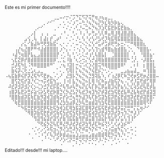 
Este es mi primer documento!!!!


⠀⠀⠀⠀⠀⠀⠀⠀⠀⠀⠀⠀⠀⠀⠀⢀⣀⠤⠔⡒⠌⡩⠙⣍⠫⡝⢭⡛⢶⡰⢦⣤⣀⡀⠀⠀⠀⠀⠀⠀⠀⠀⠀⠀⠀⠀⠀⠀
⠀⠀⠀⠀⠀⠀⠀⠀⠀⠀⠀⠀⡀⠔⠊⠁⠀⡀⢂⠐⠌⡰⢉⠤⢓⡘⢦⡙⢦⡝⡳⣎⢷⡳⡷⣦⢄⠀⠀⠀⠀⠀⠀⠀⠀⠀⠀⠀
⠀⠀⠀⠀⠀⠀⠀⠀⠀⢀⠔⠊⠀⠀⠀⢀⠐⠀⠂⠌⡐⠠⢃⡘⠤⣉⠦⡙⢦⡹⣱⢏⣯⣟⡷⣯⣟⣷⣦⡀⠀⠀⠀⠀⠀⠀⠀⠀
⠀⠀⠀⠀⠀⠀⠀⠀⡠⡇⠀⢠⠀⡄⠀⣀⠀⠠⠘⢀⠀⢃⠄⠸⢠⠘⡤⢛⡤⢣⢇⠿⣤⢿⣸⢿⣼⣿⣼⣿⣄⠀⠀⠀⠀⠀⠀⠀
⠀⠀⠀⠀⠀⠀⣠⢪⢀⢧⠀⡇⣼⡆⡞⢀⡴⠃⠀⠂⡈⠄⡘⠄⢣⠘⡔⢣⠜⣣⢞⡹⢷⣯⢿⣯⣿⣿⣯⣿⣿⣷⣄⠀⠀⠀⠀⠀
⠀⠀⠀⠀⠀⡔⣅⠊⣷⣼⠷⢛⢟⣻⣷⣯⠂⢄⠂⡐⢀⠂⠤⢉⠢⡑⣌⢣⠚⣥⠞⣩⡾⢟⢛⡦⣒⠌⡉⠛⢿⣿⣿⣆⠀⠀⠀⠀
⠀⠀⠀⢠⡜⢦⣜⣿⠟⠛⠺⣼⣾⣿⣿⣿⡇⡰⠑⡄⠄⠨⠐⡌⢢⠑⡤⢣⢹⢢⣾⠻⣿⣦⣷⣾⣿⣧⢈⢂⠀⠙⣿⣿⣧⠄⠀⠀
⠀⠀⠰⣼⢙⢶⣿⡟⣧⣄⣠⣿⣿⣿⣿⣿⡟⠠⢁⠸⡄⢃⠡⢂⢅⡚⢰⢃⢧⣿⣧⡇⠀⢈⣿⣿⣿⣿⡇⢀⢃⠀⠘⣿⣿⣦⠂⠀
⠀⠀⢢⣏⣝⡿⡞⣿⣾⣿⣿⣿⣿⣿⣿⡿⢁⡈⣅⠸⣷⠈⢆⡡⢒⡌⢣⡚⣼⢿⣷⣿⣿⣿⣿⣿⣿⣿⠓⢈⡜⡀⠐⡼⣿⣯⡄⠀
⠀⠀⣚⡼⢯⠳⣇⠨⠻⠿⣿⣿⣿⠿⠛⠁⠀⡐⢦⠸⣽⡇⡒⢬⠡⢎⡱⢜⣿⢭⠻⢿⣿⣿⣿⣿⠿⠃⠀⡀⠆⠇⠀⡆⣿⣿⣇⠀
⠀⠀⣷⢮⡽⢌⢗⣐⣡⢆⣠⣀⠀⠀⠀⡀⠁⠄⡀⢫⢿⡇⡍⢦⡙⢦⡙⢮⣟⡮⡑⢂⠌⡉⠉⠀⣀⣠⣦⣤⣼⣀⠀⠶⢹⣿⣷⠀
⠠⢦⣯⣷⡿⢮⡟⡽⣜⢯⠳⠫⣟⡶⣄⠠⢁⠜⠀⣜⣻⡧⡙⢦⡙⢦⣙⣻⢽⣧⠱⡀⠎⢰⣜⡿⢏⠷⣙⢞⡶⣫⢟⡶⣜⣿⣿⠤
⠀⠀⣿⢫⣝⢯⡞⣽⡘⢎⡑⠲⡭⢞⣯⢳⣁⡀⢸⠰⡇⣧⡙⢦⣙⠦⣇⢿⠸⣎⠷⣥⡼⣷⢯⡝⢦⠠⡉⢞⡸⣭⢟⣾⣋⢿⡿⠀
⠀⠼⣞⡽⣺⡽⣺⡕⢎⡢⢌⡱⣚⡝⣞⡯⣯⡚⢧⢻⡴⢧⡛⢦⡝⣎⢧⡏⡷⣍⡿⣥⣿⣹⢮⡟⣦⢣⡑⣎⢵⣫⣞⢧⣟⡾⣧⠀
⠀⢰⣿⡽⣧⣟⡵⣛⡮⣵⢪⡵⣣⢟⣞⡷⣿⣙⢎⡳⣜⣣⡝⢧⣞⡹⢶⣹⢳⡝⡾⣽⣞⣳⢯⣟⣞⣧⠿⣜⣧⢷⣞⡟⣾⣽⣻⠀
⠀⠘⣿⣿⣷⣾⡽⣯⢷⣏⣷⡻⣽⢾⣹⣾⢷⡭⡞⡵⣚⢦⣛⡳⣼⡹⢧⢏⡷⣫⣽⣳⣯⡽⣟⣮⣟⣾⣻⡽⣞⣟⡾⣽⣟⣿⠍⠀
⠀⠀⠈⢷⣟⣿⣿⣿⣿⣾⣷⣿⣽⣿⣿⣿⢻⣜⣳⣳⣴⡿⣜⡳⢧⣛⣶⣾⣽⢳⣳⢯⣟⣿⣿⣿⣾⣷⣿⣽⣿⣾⣿⢿⠫⠏⠀⠀
⠀⠀⠀⠀⠉⠳⣯⣛⣟⡿⣻⣟⡿⢯⣗⢯⣳⢾⣱⣏⢿⣳⣯⣽⣏⣿⢿⡽⣞⣯⢯⣟⡾⣽⢾⡽⣭⡝⣛⠛⡍⣍⢶⠜⠊⠀⠀⠀
⠀⠀⠀⠀⠀⠀⠈⠻⣿⡽⣷⢯⣟⣟⡾⣫⢷⢯⣳⣞⢯⣳⢯⡷⢯⣟⣯⢾⡽⣞⣟⡾⡽⡽⣞⡽⢲⡹⢌⡛⡼⡸⠁⠀⠀⠀⠀⠀
⠀⠀⠀⠀⠀⠀⠀⠀⠈⢻⣽⢻⣮⣽⡞⣽⢫⡞⣷⢹⣯⣯⣷⢻⡟⣾⣭⣿⢹⣽⣮⡗⢻⣵⢫⡜⣥⢣⢹⢸⠋⠀⠀⠀⠀⠀⠀⠀
⠀⠀⠀⠀⠀⠀⠀⠀⠀⠀⠙⢟⣮⡳⣝⢧⣏⠿⣜⡻⡼⣞⡽⣞⡽⣳⢻⡼⣏⠷⣮⢝⡣⢃⢎⡴⣱⡮⠛⠁⠀⠀⠀⠀⠀⠀⠀⠀
⠀⠀⠀⠀⠀⠀⠀⠀⠐⡈⠔⡠⢊⠵⢯⣲⢌⡻⢜⣱⣛⠼⡳⡝⠾⣭⠳⡝⠮⠙⡐⢬⡰⣭⣶⠳⣍⢢⠂⠥⢈⠀⠀⠀⠀⠀⠀⠀
⠀⠀⠀⠀⠀⠀⠀⠐⠀⠐⢈⠰⢉⠎⢧⡹⢞⡷⣾⣴⣬⣥⣱⣨⣥⣤⣡⣶⣴⣿⣾⢿⣟⡳⢭⢳⡘⠆⡉⠐⠠⠀⠀⠀⠀⠀⠀⠀
⠀⠀⠀⠀⠀⠀⠀⠀⠈⠀⠀⠠⠈⠈⠂⠡⠋⠜⡱⢊⡝⠭⡛⢭⠫⡝⠭⠫⠝⡸⠌⡓⠌⠡⠃⢂⠐⠐⠀⠁⠀⠀⠀⠀⠀⠀⠀⠀
⠀⠀⠀⠀⠀⠀⠀⠀⠀⠀⠀⠀⠀⠀⠀⠀⠀⠐⠀⠀⠀⠄⠁⠂⠁⠀⠁⠁⠂⠀⠐⠀⠀⠂⠈⠀⠀⠀⠁⠀⠀⠀⠀⠀⠀⠀⠀
Editado!!! desde!!! mi laptop....
